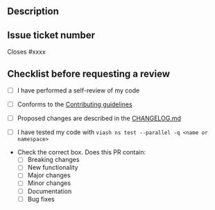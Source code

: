 ## Description

<!-- Provide a list of changes made in this PR -->

## Issue ticket number

Closes #xxxx 

<!-- Replace xxxx with the GitHub issue number -->

## Checklist before requesting a review

- [ ] I have performed a self-review of my code

- [ ] Conforms to the [Contributing guidelines](https://github.com/viash-hub/base/blob/main/CONTRIBUTING.md)

- [ ] Proposed changes are described in the [CHANGELOG.md](https://github.com/viash-hub/base/blob/main/CHANGELOG.md)

- [ ] I have tested my code with `viash ns test --parallel -q <name or namespace>`

- Check the correct box. Does this PR contain:
  - [ ] Breaking changes
  - [ ] New functionality
  - [ ] Major changes
  - [ ] Minor changes
  - [ ] Documentation
  - [ ] Bug fixes

<!-- Thank you for your contribution! -->
